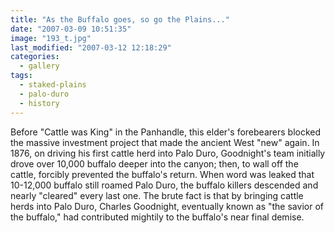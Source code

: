 ```yaml
---
title: "As the Buffalo goes, so go the Plains..."
date: "2007-03-09 10:51:35"
image: "193_t.jpg"
last_modified: "2007-03-12 12:18:29"
categories:
  - gallery
tags:
  - staked-plains
  - palo-duro
  - history  
---
```


Before "Cattle was King" in the Panhandle, this elder's forebearers blocked the massive investment project that made the ancient West "new" again. In 1876, on driving his first cattle herd into Palo Duro, Goodnight's team initially drove over 10,000 buffalo deeper into the canyon; then, to wall off the cattle, forcibly prevented the buffalo's return. When word was leaked that 10-12,000 buffalo still roamed Palo Duro, the buffalo killers descended and nearly "cleared" every last one. The brute fact is that by bringing cattle herds into Palo Duro, Charles Goodnight, eventually known as "the savior of the buffalo," had contributed mightily to the buffalo's near final demise.
